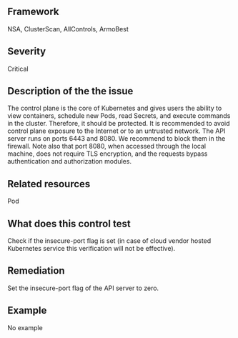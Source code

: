 ## Framework
NSA, ClusterScan, AllControls, ArmoBest
 
## Severity
Critical

## Description of the the issue
The control plane is the core of Kubernetes and gives users the ability to view containers, schedule new Pods, read Secrets, and execute commands in the cluster. Therefore, it should be protected. It is recommended to avoid control plane exposure to the Internet or to an untrusted network. The API server runs on ports 6443 and 8080. We recommend to block them in the firewall. Note also that port 8080, when accessed through the local machine, does not require TLS encryption, and the requests bypass authentication and authorization modules.
 
## Related resources
Pod
 
## What does this control test
Check if the insecure-port flag is set (in case of cloud vendor hosted Kubernetes service this verification will not be effective).
 
## Remediation
Set the insecure-port flag of the API server to zero.
 
## Example
No example
